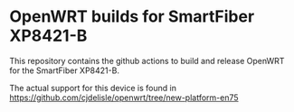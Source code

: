 # OpenWRT builds for SmartFiber XP8421-B

This repository contains the github actions to build and release
OpenWRT for the SmartFiber XP8421-B.

The actual support for this device is found in https://github.com/cjdelisle/openwrt/tree/new-platform-en75
